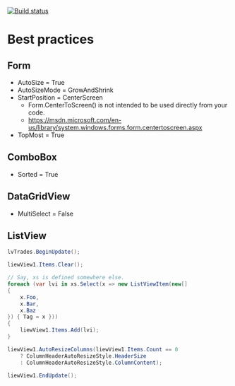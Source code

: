 [![Build status](https://ci.appveyor.com/api/projects/status/ku6lve8st7yxy6ow?svg=true)](https://ci.appveyor.com/project/tatsuya/winforms-cheat-sheet)

# Best practices
## Form
* AutoSize = True
* AutoSizeMode = GrowAndShrink
* StartPosition = CenterScreen
  * Form.CenterToScreen() is not intended to be used directly from your code.
  * https://msdn.microsoft.com/en-us/library/system.windows.forms.form.centertoscreen.aspx
* TopMost = True

## ComboBox
* Sorted = True

## DataGridView
* MultiSelect = False

## ListView
```csharp
lvTrades.BeginUpdate();

liewView1.Items.Clear();

// Say, xs is defined somewhere else.
foreach (var lvi in xs.Select(x => new ListViewItem(new[]
{
    x.Foo,
    x.Bar,
    x.Baz
}) { Tag = x }))
{
    liewView1.Items.Add(lvi);
}

liewView1.AutoResizeColumns(liewView1.Items.Count == 0
    ? ColumnHeaderAutoResizeStyle.HeaderSize
    : ColumnHeaderAutoResizeStyle.ColumnContent);
    
liewView1.EndUpdate();
```
